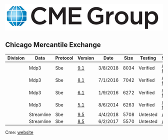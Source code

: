 ![Cme](https://github.com/Open-Markets-Initiative/Directory/blob/master/Logos/Cme.png)


## Chicago Mercantile Exchange

|Division | Data | Protocol | Version | Date | Size | Testing | Specification|
|--- | --- | --- | --- | --- | --- | --- | ---|
| | Mdp3 | Sbe | [9.1][Cme.Mdp3.Sbe.v9.1 Version] | 3/8/2018 | 8034 | Verified | [url](https://www.cmegroup.com/confluence/display/EPICSANDBOX/CME+MDP+3.0+Market+Data "Specification url") - [xml](https://github.com/Open-Markets-Initiative/Directory/blob/master/Specifications/Cme/Cme.Mdp3.Sbe.v9.1.xml "Specification xml") - [ftp](ftp://ftp.cmegroup.com/SBEFix/Production/Templates "Specification ftp")|
| | Mdp3 | Sbe | [8.1][Cme.Mdp3.Sbe.v8.1 Version] | 7/1/2016 | 7042 | Verified | [url](https://www.cmegroup.com/confluence/display/EPICSANDBOX/CME+MDP+3.0+Market+Data "Specification url") - [xml](https://github.com/Open-Markets-Initiative/Directory/blob/master/Specifications/Cme/Cme.Mdp3.Sbe.v8.1.xml "Specification xml") - [ftp](ftp://ftp.cmegroup.com/SBEFix/Production/Templates "Specification ftp")|
| | Mdp3 | Sbe | [6.1][Cme.Mdp3.Sbe.v6.1 Version] | 1/9/2016 | 6272 | Verified | [url](https://www.cmegroup.com/confluence/display/EPICSANDBOX/CME+MDP+3.0+Market+Data "Specification url") - [xml](https://github.com/Open-Markets-Initiative/Directory/blob/master/Specifications/Cme/Cme.Mdp3.Sbe.v6.1.xml "Specification xml") - [ftp](ftp://ftp.cmegroup.com/SBEFix/Production/Templates "Specification ftp")|
| | Mdp3 | Sbe | [5.1][Cme.Mdp3.Sbe.v5.1 Version] | 8/6/2014 | 6263 | Verified | [url](https://www.cmegroup.com/confluence/display/EPICSANDBOX/CME+MDP+3.0+Market+Data "Specification url") - [xml](https://github.com/Open-Markets-Initiative/Directory/blob/master/Specifications/Cme/Cme.Mdp3.Sbe.v5.1.xml "Specification xml") - [ftp](ftp://ftp.cmegroup.com/SBEFix/Production/Templates "Specification ftp")|
| | Streamline | Sbe | [9.5][Cme.Streamline.Sbe.v9.5 Version] | 4/4/2018 | 5708 | Untested | [url](https://www.cmegroup.com/confluence/display/EPICSANDBOX/SBE+-+Streamlined+Market+Data "Specification url") - [xml](https://github.com/Open-Markets-Initiative/Directory/blob/master/Specifications/Cme/Cme.Mdp3.Sbe.v9.5.xml "Specification xml")|
| | Streamline | Sbe | [8.5][Cme.Streamline.Sbe.v8.5 Version] | 6/2/2017 | 5570 | Untested | [url](https://www.cmegroup.com/confluence/display/EPICSANDBOX/SBE+-+Streamlined+Market+Data "Specification url") - [xml](https://github.com/Open-Markets-Initiative/Directory/blob/master/Specifications/Cme/Cme.Mdp3.Sbe.v9.1.xml "Specification xml")|


Cme: [website](http://www.cmegroup.com/ "Go to Chicago Mercantile Exchange")


[Cme.Mdp3.Sbe.v5.1 Version]: https://github.com/Open-Markets-Initiative/wireshark-lua/blob/master/Cme/Cme.Mdp3.Sbe.v5.1.Script.Dissector.lua "Chicago Mercantile Exchange 5.1 Script Dissector"
[Cme.Mdp3.Sbe.v6.1 Version]: https://github.com/Open-Markets-Initiative/wireshark-lua/blob/master/Cme/Cme.Mdp3.Sbe.v6.1.Script.Dissector.lua "Chicago Mercantile Exchange 6.1 Script Dissector"
[Cme.Mdp3.Sbe.v8.1 Version]: https://github.com/Open-Markets-Initiative/wireshark-lua/blob/master/Cme/Cme.Mdp3.Sbe.v8.1.Script.Dissector.lua "Chicago Mercantile Exchange 8.1 Script Dissector"
[Cme.Mdp3.Sbe.v9.1 Version]: https://github.com/Open-Markets-Initiative/wireshark-lua/blob/master/Cme/Cme.Mdp3.Sbe.v9.1.Script.Dissector.lua "Chicago Mercantile Exchange 9.1 Script Dissector"
[Cme.Streamline.Sbe.v8.5 Version]: https://github.com/Open-Markets-Initiative/wireshark-lua/blob/master/Cme/Cme.Streamline.Sbe.v8.5.Script.Dissector.lua "Chicago Mercantile Exchange 8.5 Script Dissector"
[Cme.Streamline.Sbe.v9.5 Version]: https://github.com/Open-Markets-Initiative/wireshark-lua/blob/master/Cme/Cme.Streamline.Sbe.v9.5.Script.Dissector.lua "Chicago Mercantile Exchange 9.5 Script Dissector"
